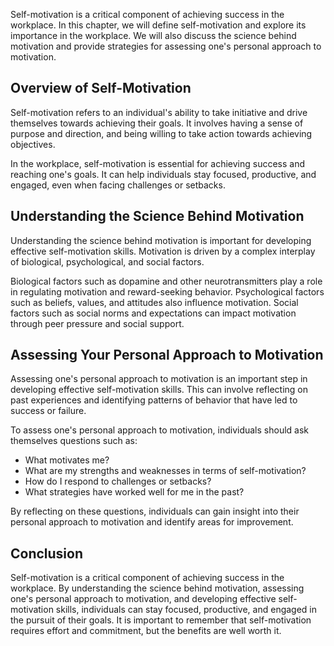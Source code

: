 
Self-motivation is a critical component of achieving success in the workplace. In this chapter, we will define self-motivation and explore its importance in the workplace. We will also discuss the science behind motivation and provide strategies for assessing one's personal approach to motivation.

Overview of Self-Motivation
---------------------------

Self-motivation refers to an individual's ability to take initiative and drive themselves towards achieving their goals. It involves having a sense of purpose and direction, and being willing to take action towards achieving objectives.

In the workplace, self-motivation is essential for achieving success and reaching one's goals. It can help individuals stay focused, productive, and engaged, even when facing challenges or setbacks.

Understanding the Science Behind Motivation
-------------------------------------------

Understanding the science behind motivation is important for developing effective self-motivation skills. Motivation is driven by a complex interplay of biological, psychological, and social factors.

Biological factors such as dopamine and other neurotransmitters play a role in regulating motivation and reward-seeking behavior. Psychological factors such as beliefs, values, and attitudes also influence motivation. Social factors such as social norms and expectations can impact motivation through peer pressure and social support.

Assessing Your Personal Approach to Motivation
----------------------------------------------

Assessing one's personal approach to motivation is an important step in developing effective self-motivation skills. This can involve reflecting on past experiences and identifying patterns of behavior that have led to success or failure.

To assess one's personal approach to motivation, individuals should ask themselves questions such as:

* What motivates me?
* What are my strengths and weaknesses in terms of self-motivation?
* How do I respond to challenges or setbacks?
* What strategies have worked well for me in the past?

By reflecting on these questions, individuals can gain insight into their personal approach to motivation and identify areas for improvement.

Conclusion
----------

Self-motivation is a critical component of achieving success in the workplace. By understanding the science behind motivation, assessing one's personal approach to motivation, and developing effective self-motivation skills, individuals can stay focused, productive, and engaged in the pursuit of their goals. It is important to remember that self-motivation requires effort and commitment, but the benefits are well worth it.
